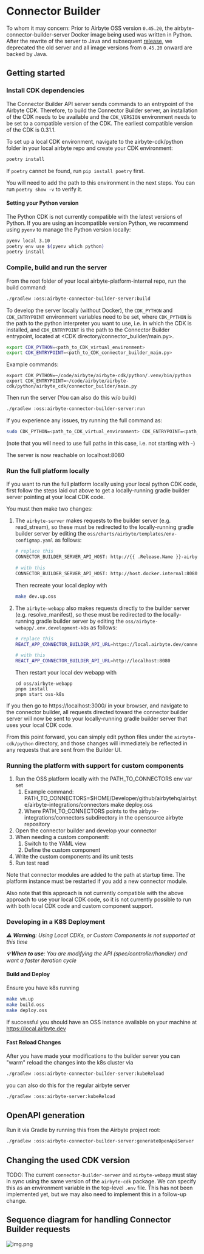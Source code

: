 # Connector Builder

To whom it may concern: Prior to Airbyte OSS version `0.45.20`, the airbyte-connector-builder-server Docker image being used was written
in Python. After the rewrite of the server to Java and subsequent [release](https://github.com/airbytehq/airbyte-platform-internal/pull/6371),
we deprecated the old server and all image versions from `0.45.20` onward are backed by Java.

## Getting started

### Install CDK dependencies

The Connector Builder API server sends commands to an entrypoint of the Airbyte CDK. Therefore, to build the Connector Builder server, an installation of the CDK needs to be available and the `CDK_VERSION` environment needs to be set to a compatible version of the CDK. The earliest compatible version of the CDK is 0.31.1.

To set up a local CDK environment, navigate to the airbyte-cdk/python folder in your local airbyte repo and create your CDK environment:

```bash
poetry install
```

If `poetry` cannot be found, run `pip install poetry` first.

You will need to add the path to this environment in the next steps. You can run `poetry show -v` to verify it.

#### Setting your Python version

The Python CDK is not currently compatible with the latest versions of Python. If you are using an incompatible version Python, we recommend using `pyenv` to manage the Python version locally:

```bash
pyenv local 3.10
poetry env use $(pyenv which python)
poetry install
```

### Compile, build and run the server

From the root folder of your local airbyte-platform-internal repo, run the build command:

```bash
./gradlew :oss:airbyte-connector-builder-server:build
```

To develop the server locally (without Docker), the `CDK_PYTHON` and `CDK_ENTRYPOINT` environment variables need to be set, where `CDK_PYTHON` is the path to the python interpreter you want to use, i.e. in which the CDK is installed, and `CDK_ENTRYPOINT` is the path to the Connector Builder entrypoint, located at <CDK directory/connector_builder/main.py>.

```bash
export CDK_PYTHON=<path_to_CDK_virtual_environment>
export CDK_ENTRYPOINT=<path_to_CDK_connector_builder_main.py>
```

Example commands:
```
export CDK_PYTHON=~/code/airbyte/airbyte-cdk/python/.venv/bin/python
export CDK_ENTRYPOINT=~/code/airbyte/airbyte-cdk/python/airbyte_cdk/connector_builder/main.py
```

Then run the server (You can also do this w/o build)

```bash
./gradlew :oss:airbyte-connector-builder-server:run
```

If you experience any issues, try running the full command as:

```bash
sudo CDK_PYTHON=<path_to_CDK_virtual_environment> CDK_ENTRYPOINT=<path_to_CDK_connector_builder_main.py> ./gradlew :oss:airbyte-connector-builder-server:run
```
(note that you will need to use full paths in this case, i.e. not starting with `~`)

The server is now reachable on localhost:8080

### Run the full platform locally

If you want to run the full platform locally using your local python CDK code, first follow the steps laid out above to get a locally-running gradle builder server pointing at your local CDK code. 

You must then make two changes:
1. The `airbyte-server` makes requests to the builder server (e.g. read_stream), so these must be redirected to the locally-running gradle builder server by editing the `oss/charts/airbyte/templates/env-configmap.yaml` as follows:
    ```bash
    # replace this
    CONNECTOR_BUILDER_SERVER_API_HOST: http://{{ .Release.Name }}-airbyte-connector-builder-server-svc:{{ index .Values "connector-builder-server" "service" "port" }}
    
    # with this
    CONNECTOR_BUILDER_SERVER_API_HOST: http://host.docker.internal:8080
    ```
    Then recreate your local deploy with
    ```bash
    make dev.up.oss
    ```
2. The `airbyte-webapp` also makes requests directly to the builder server (e.g. resolve_manifest), so these must be redirected to the locally-running gradle builder server by editing the `oss/airbyte-webapp/.env.development-k8s` as follows:
    ```bash
    # replace this
    REACT_APP_CONNECTOR_BUILDER_API_URL=https://local.airbyte.dev/connector-builder-api
    
    # with this
    REACT_APP_CONNECTOR_BUILDER_API_URL=http://localhost:8080
    ```
    Then restart your local dev webapp with
    ```
    cd oss/airbyte-webapp
    pnpm install
    pnpm start oss-k8s
    ```

If you then go to https://localhost:3000/ in your browser, and navigate to the connector builder, all requests directed toward the connector builder server will now be sent to your locally-running gradle builder server that uses your local CDK code.

From this point forward, you can simply edit python files under the `airbyte-cdk/python` directory, and those changes will immediately be reflected in any requests that are sent from the Builder UI.

### Running the platform with support for custom components

1. Run the OSS platform locally with the PATH_TO_CONNECTORS env var set
    1. Example command: PATH_TO_CONNECTORS=$HOME/Developer/github/airbytehq/airbyte/airbyte-integrations/connectors make deploy.oss
    2. Where PATH_TO_CONNECTORS points to the airbyte-integrations/connectors subdirectory in the opensource airbyte repository
2. Open the connector builder and develop your connector
3. When needing a custom componentt:
    1. Switch to the YAML view
    2. Define the custom component
4. Write the custom components and its unit tests
5. Run test read

Note that connector modules are added to the path at startup time. The platform instance must be restarted if you add a new connector module.

Also note that this approach is not currently compatible with the above approach to use your local CDK code, so it is not currently possible to run with both local CDK code and custom component support. 

### Developing in a K8S Deployment
_**⚠️ Warning**: Using Local CDKs, or Custom Components is not supported at this time_

_**💡 When to use**: You are modifying the API (spec/controller/handler) and want a faster iteration cycle_

#### Build and Deploy
Ensure you have k8s running
```bash
make vm.up
make build.oss
make deploy.oss
```

If successful you should have an OSS instance available on your machine at https://local.airbyte.dev

#### Fast Reload Changes
After you have made your modifications to the builder server you can "warm" reload the changes into the k8s cluster via

```bash
./gradlew :oss:airbyte-connector-builder-server:kubeReload
```

you can also do this for the regular airbyte server

```bash
./gradlew :oss:airbyte-server:kubeReload
```
## OpenAPI generation

Run it via Gradle by running this from the Airbyte project root:
```bash
./gradlew :oss:airbyte-connector-builder-server:generateOpenApiServer
```

## Changing the used CDK version

TODO: The current `connector-builder-server` and `airbyte-webapp` must stay in sync using the same version of
the `airbyte-cdk` package. We can specify this as an environment variable in the top-level `.env` file. 
This has not been implemented yet, but we may also need to implement this in a follow-up change.

## Sequence diagram for handling Connector Builder requests
![img.png](img.png)
